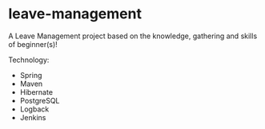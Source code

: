 # leave-management
A Leave Management project based on the knowledge, gathering and skills of beginner(s)!

Technology:

- Spring
- Maven
- Hibernate
- PostgreSQL
- Logback
- Jenkins
